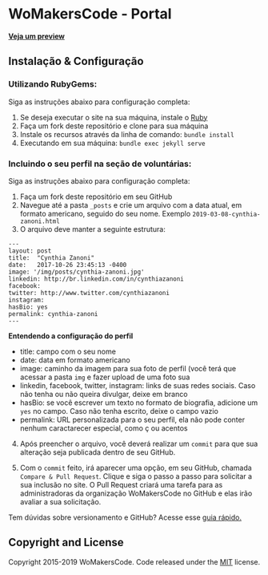 # WoMakersCode - Portal

**[Veja um preview](https://womakerscode.github.io/networking/)**

## Instalação & Configuração

### Utilizando RubyGems:

Siga as instruções abaixo para configuração completa:

1. Se deseja executar o site na sua máquina, instale o [Ruby](https://www.ruby-lang.org/pt/documentation/installation/)
2. Faça um fork deste repositório e clone para sua máquina
3. Instale os recursos através da linha de comando: `bundle install`
4. Executando em sua máquina: `bundle exec jekyll serve`

### Incluindo o seu perfil na seção de voluntárias:

Siga as instruções abaixo para configuração completa:

1. Faça um fork deste repositório em seu GitHub
2. Navegue até a pasta `_posts` e crie um arquivo com a data atual, em formato americano, seguido do seu nome. Exemplo `2019-03-08-cynthia-zanoni.html`
3. O arquivo deve manter a seguinte estrutura:
```
---
layout: post
title:  "Cynthia Zanoni"
date:   2017-10-26 23:45:13 -0400
image: '/img/posts/cynthia-zanoni.jpg'
linkedin: http://br.linkedin.com/in/cynthiazanoni
facebook:
twitter: http://www.twitter.com/cynthiazanoni
instagram:
hasBio: yes
permalink: cynthia-zanoni
---
```
**Entendendo a configuração do perfil**

* title: campo com o seu nome
* date: data em formato americano
* image: caminho da imagem para sua foto de perfil (você terá que acessar a pasta `img` e fazer upload de uma foto sua
* linkedin, facebook, twitter, instagram: links de suas redes sociais. Caso não tenha ou não queira divulgar, deixe em branco
* hasBio: se você escrever um texto no formato de biografia, adicione um `yes` no campo. Caso não tenha escrito, deixe o campo vazio
* permalink: URL personalizada para o seu perfil, ela não pode conter nenhum caractarecer especial, como ç ou acentos

4. Após preencher o arquivo, você deverá realizar um `commit` para que sua alteração seja publicada dentro de seu GitHub. 

5. Com o `commit` feito, irá aparecer uma opção, em seu GitHub, chamada `Compare & Pull Request`. Clique e siga o passo a passo para solicitar a sua inclusão no site. O Pull Request criará uma tarefa para as administradoras da organização WoMakersCode no GitHub e elas irão avaliar a sua solicitação.

Tem dúvidas sobre versionamento e GitHub? Acesse esse [guia rápido.](https://blog.da2k.com.br/2015/02/04/git-e-github-do-clone-ao-pull-request/)

## Copyright and License

Copyright 2015-2019 WoMakersCode. Code released under the [MIT](https://github.com/womakerscode/networking/blob/gh-pages/LICENSE) license.
